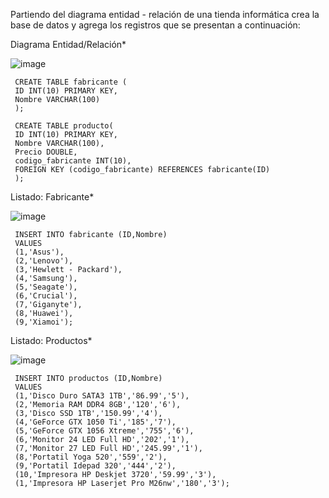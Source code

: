 Partiendo del diagrama entidad - relación de una tienda informática crea la base de datos y agrega los registros que se presentan a continuación:

Diagrama Entidad/Relación*

![image](https://github.com/leoandyaz/data-base/assets/133395965/d2d9cbd3-c64d-4e92-bafd-68f77104c02a)

     CREATE TABLE fabricante (
     ID INT(10) PRIMARY KEY,  
     Nombre VARCHAR(100)  
     );   
     
     CREATE TABLE producto( 
     ID INT(10) PRIMARY KEY,  
     Nombre VARCHAR(100),  
     Precio DOUBLE,   
     codigo_fabricante INT(10),
     FOREIGN KEY (codigo_fabricante) REFERENCES fabricante(ID)          
     );


 Listado: Fabricante*

 ![image](https://github.com/leoandyaz/data-base/assets/133395965/b66c8ba8-eb1a-47b5-b779-cea038c90f22)

     INSERT INTO fabricante (ID,Nombre)
     VALUES 
     (1,'Asus'),
     (2,'Lenovo'),
     (3,'Hewlett - Packard'),
     (4,'Samsung'),
     (5,'Seagate'),
     (6,'Crucial'),
     (7,'Giganyte'),
     (8,'Huawei'),
     (9,'Xiamoi');

Listado: Productos*

![image](https://github.com/leoandyaz/data-base/assets/133395965/b3055c30-9dd5-4995-8dca-f46bb17321cb)

     INSERT INTO productos (ID,Nombre)
     VALUES 
     (1,'Disco Duro SATA3 1TB','86.99','5'),
     (2,'Memoria RAM DDR4 8GB','120','6'),
     (3,'Disco SSD 1TB','150.99','4'),
     (4,'GeForce GTX 1050 Ti','185','7'),
     (5,'GeForce GTX 1056 Xtreme','755','6'),
     (6,'Monitor 24 LED Full HD','202','1'),
     (7,'Monitor 27 LED Full HD','245.99','1'),
     (8,'Portatil Yoga 520','559','2'),
     (9,'Portatil Idepad 320','444','2'),
     (10,'Impresora HP Deskjet 3720','59.99','3'),
     (1,'Impresora HP Laserjet Pro M26nw','180','3');
     
